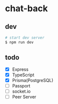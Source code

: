 # chat-back

## dev

```sh
# start dev server
$ npm run dev
```

## todo

- [x] Express
- [x] TypeScript
- [x] Prisma(PostgreSQL)
- [ ] Passport
- [ ] socket.io
- [ ] Peer Server
